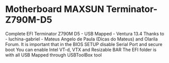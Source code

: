 # Motherboard MAXSUN Terminator-Z790M-D5
Complete EFI Terminator Z790M D5 - USB Mapped - Ventura 13.4
Thanks to - luchina-gabriel - Mateus Angelo de Paula (Dicas do Mateus) and Olarila Forum.
It is important that in the BIOS SETUP disable Serial Port and secure boot
You can enable Intel VT-d, VTX and Resizable BAR
The EFI folder is with all USB Mapped through USBToolBox tool
